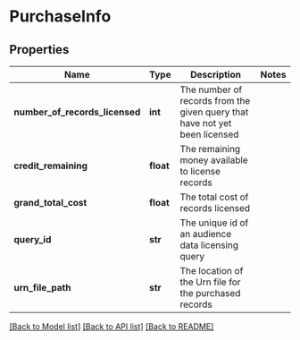 # PurchaseInfo

## Properties
Name | Type | Description | Notes
------------ | ------------- | ------------- | -------------
**number_of_records_licensed** | **int** | The number of records from the given query that have not yet been licensed | 
**credit_remaining** | **float** | The remaining money available to license records | 
**grand_total_cost** | **float** | The total cost of records licensed | 
**query_id** | **str** | The unique id of an audience data licensing query | 
**urn_file_path** | **str** | The location of the Urn file for the purchased records | 

[[Back to Model list]](../README.md#documentation-for-models) [[Back to API list]](../README.md#documentation-for-api-endpoints) [[Back to README]](../README.md)


